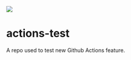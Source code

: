 ![](https://github.com/bwiitttyyyyy/actions-test/workflows/Greet%20Everyone/badge.svg)

# actions-test
A repo used to test new Github Actions feature.
